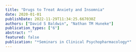 ```yaml
---
title: "Drugs to Treat Anxiety and Insomnia"
date: 2020-01-01
publishDate: 2022-11-29T11:34:25.667030Z
authors: ["David S Baldwin", "Nathan TM Huneke"]
publication_types: ["6"]
abstract: ""
featured: false
publication: "*Seminars in Clinical Psychopharmacology*"
---
```


